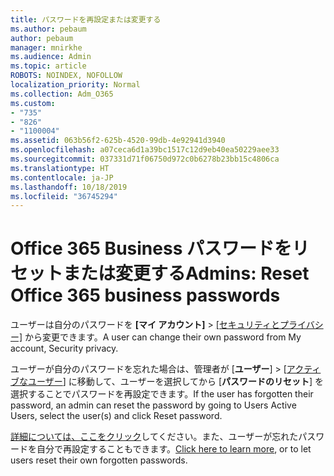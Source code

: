 ```yaml
---
title: パスワードを再設定または変更する
ms.author: pebaum
author: pebaum
manager: mnirkhe
ms.audience: Admin
ms.topic: article
ROBOTS: NOINDEX, NOFOLLOW
localization_priority: Normal
ms.collection: Adm_O365
ms.custom:
- "735"
- "826"
- "1100004"
ms.assetid: 063b56f2-625b-4520-99db-4e92941d3940
ms.openlocfilehash: a07ceca6d1a39bc1517c12d9eb40ea50229aee33
ms.sourcegitcommit: 037331d71f06750d972c0b6278b23bb15c4806ca
ms.translationtype: HT
ms.contentlocale: ja-JP
ms.lasthandoff: 10/18/2019
ms.locfileid: "36745294"
---
```

# <a name="reset-or-change-office-365-business-passwords"></a><span data-ttu-id="e2794-102">Office 365 Business パスワードをリセットまたは変更する</span><span class="sxs-lookup"><span data-stu-id="e2794-102">Admins: Reset Office 365 business passwords</span></span>

<span data-ttu-id="e2794-103">ユーザーは自分のパスワードを **[マイ アカウント]**  >  [[セキュリティとプライバシー]](https://portal.office.com/account/#security) から変更できます。</span><span class="sxs-lookup"><span data-stu-id="e2794-103">A user can change their own password from My account, Security  privacy.</span></span>
  
<span data-ttu-id="e2794-104">ユーザーが自分のパスワードを忘れた場合は、管理者が [**ユーザー**]  >  [[アクティブなユーザー](https://portal.office.com/adminportal/home#/users)] に移動して、ユーザーを選択してから [**パスワードのリセット**] を選択することでパスワードを再設定できます。</span><span class="sxs-lookup"><span data-stu-id="e2794-104">If the user has forgotten their password, an admin can reset the password by going to Users  Active Users, select the user(s) and click Reset password.</span></span>
  
<span data-ttu-id="e2794-105">[詳細については、ここをクリック](https://docs.microsoft.com/office365/admin/add-users/reset-passwords)してください。また、ユーザーが忘れたパスワードを自分で再設定することもできます。</span><span class="sxs-lookup"><span data-stu-id="e2794-105">[Click here to learn more](https://docs.microsoft.com/office365/admin/add-users/reset-passwords), or to let users reset their own forgotten passwords.</span></span>
  